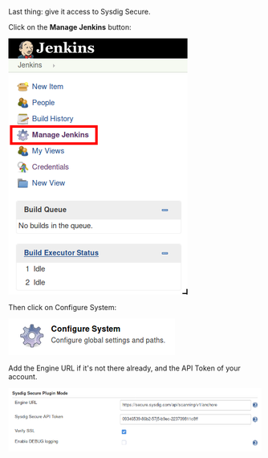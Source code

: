 Last thing: give it access to Sysdig Secure.

Click on the **Manage Jenkins** button:

![Manage Jenkins button](assets/image12.png)

Then click on Configure System:

![Configure System button](assets/image13.png)

Add the Engine URL if it's not there already, and the API Token of your account.

![Sysdig Secure Plugin Mode](assets/image14.png)
